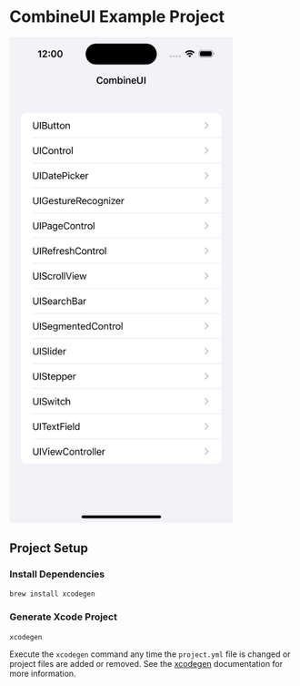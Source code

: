 # CombineUI Example Project

<img src="Examples.png" width="393" />

## Project Setup

### Install Dependencies

```
brew install xcodegen
```

### Generate Xcode Project

```
xcodegen
```

Execute the `xcodegen` command any time the `project.yml` file is changed or project files are added or removed. See the [xcodegen](https://github.com/yonaskolb/XcodeGen) documentation for more information.

